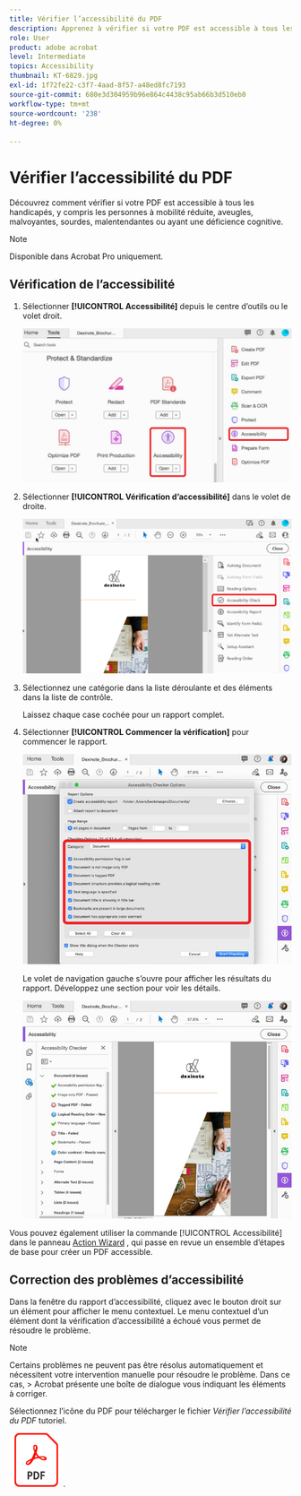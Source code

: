 ```yaml
---
title: Vérifier l’accessibilité du PDF
description: Apprenez à vérifier si votre PDF est accessible à tous les handicapés
role: User
product: adobe acrobat
level: Intermediate
topics: Accessibility
thumbnail: KT-6829.jpg
exl-id: 1f72fe22-c3f7-4aad-8f57-a48ed8fc7193
source-git-commit: 680e3d304959b96e864c4438c95ab66b3d510eb0
workflow-type: tm+mt
source-wordcount: '238'
ht-degree: 0%

---
```


# Vérifier l’accessibilité du PDF

Découvrez comment vérifier si votre PDF est accessible à tous les handicapés, y compris les personnes à mobilité réduite, aveugles, malvoyantes, sourdes, malentendantes ou ayant une déficience cognitive.

>[!NOTE]
>
>Disponible dans Acrobat Pro uniquement.

## Vérification de l’accessibilité

1. Sélectionner **[!UICONTROL Accessibilité]** depuis le centre d’outils ou le volet droit.

   ![Accessibilité, étape 1](../assets/Accessibility_1.png)

1. Sélectionner **[!UICONTROL Vérification d’accessibilité]** dans le volet de droite.

   ![Accessibilité, étape 2](../assets/Accessibility_2.png)

1. Sélectionnez une catégorie dans la liste déroulante et des éléments dans la liste de contrôle.

   Laissez chaque case cochée pour un rapport complet.

1. Sélectionner **[!UICONTROL Commencer la vérification]** pour commencer le rapport.

   ![Accessibilité, étape 3](../assets/Accessibility_3.png)

   Le volet de navigation gauche s’ouvre pour afficher les résultats du rapport. Développez une section pour voir les détails.

   ![Accessibilité, étape 4](../assets/Accessibility_4.png)

Vous pouvez également utiliser la commande [!UICONTROL Accessibilité] dans le panneau [Action Wizard](https://experienceleague.adobe.com/docs/document-cloud-learn/acrobat-learning/advanced-tasks/action.html) , qui passe en revue un ensemble d’étapes de base pour créer un PDF accessible.

## Correction des problèmes d’accessibilité

Dans la fenêtre du rapport d’accessibilité, cliquez avec le bouton droit sur un élément pour afficher le menu contextuel. Le menu contextuel d’un élément dont la vérification d’accessibilité a échoué vous permet de résoudre le problème.

>[!NOTE]
>
>Certains problèmes ne peuvent pas être résolus automatiquement et nécessitent votre intervention manuelle pour résoudre le problème. Dans ce cas, > Acrobat présente une boîte de dialogue vous indiquant les éléments à corriger.

Sélectionnez l’icône du PDF pour télécharger le fichier *Vérifier l’accessibilité du PDF* tutoriel.

[![Télécharger le tutoriel Accessibilité](../assets/acrobat_PDF_96.png)](../assets/AcrobatDCAccessible.pdf).
